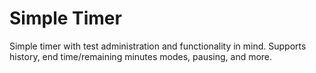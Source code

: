 # Simple Timer

Simple timer with test administration and functionality in mind.  Supports history, end time/remaining minutes modes, pausing, and more.
